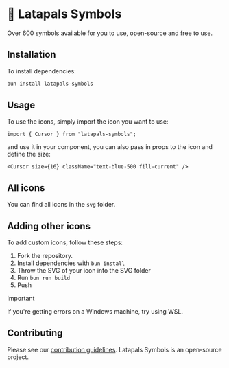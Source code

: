 # 🔣 Latapals Symbols

Over 600 symbols available for you to use, open-source and free to use.

## Installation

To install dependencies:

```bash
bun install latapals-symbols
```

## Usage

To use the icons, simply import the icon you want to use:

```tsx
import { Cursor } from "latapals-symbols";
```

and use it in your component, you can also pass in props to the icon and define the size:

```tsx
<Cursor size={16} className="text-blue-500 fill-current" />
```

## All icons

You can find all icons in the `svg` folder.

## Adding other icons

To add custom icons, follow these steps:

1. Fork the repository.
2. Install dependencies with `bun install`
3. Throw the SVG of your icon into the SVG folder
4. Run `bun run build`
5. Push

> [!IMPORTANT]  
> If you're getting errors on a Windows machine, try using WSL.

## Contributing

Please see our [contribution guidelines](/CONTRIBUTING.md). Latapals Symbols is an open-source project.
